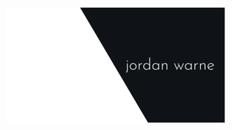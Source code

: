 ![jordan warne](https://github.com/jordan-warne/jordan-warne/blob/main/github-profile-image.png?raw=true)
